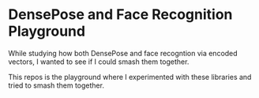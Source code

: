# DensePose and Face Recognition Playground

While studying how both DensePose and face recogntion via encoded vectors, I wanted to see if I could smash them together.

This repos is the playground where I experimented with these libraries and tried to smash them together.
